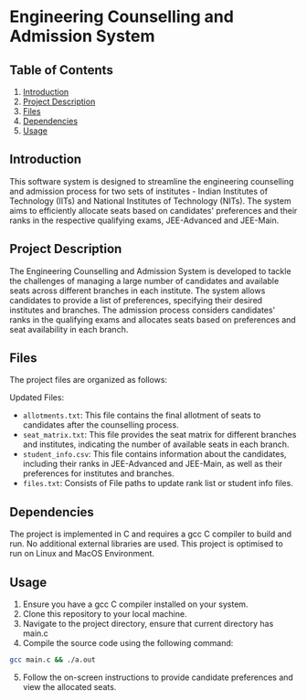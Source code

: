 # Engineering Counselling and Admission System

## Table of Contents
1. [Introduction](#introduction)
2. [Project Description](#project-description)
3. [Files ](#files)
4. [Dependencies](#dependencies)
5. [Usage](#usage)


## Introduction

This software system is designed to streamline the engineering counselling and admission process for two sets of institutes - Indian Institutes of Technology (IITs) and National Institutes of Technology (NITs). The system aims to efficiently allocate seats based on candidates' preferences and their ranks in the respective qualifying exams, JEE-Advanced and JEE-Main.

## Project Description

The Engineering Counselling and Admission System is developed to tackle the challenges of managing a large number of candidates and available seats across different branches in each institute. The system allows candidates to provide a list of preferences, specifying their desired institutes and branches. The admission process considers candidates' ranks in the qualifying exams and allocates seats based on preferences and seat availability in each branch.

## Files

The project files are organized as follows:

Updated Files:


  - `allotments.txt`: This file contains the final allotment of seats to candidates after the counselling process.
  - `seat_matrix.txt`: This file provides the seat matrix for different branches and institutes, indicating the number of available seats in each branch.
  - `student_info.csv`: This file contains information about the candidates, including their ranks in JEE-Advanced and JEE-Main, as well as their preferences for institutes and branches.
  - `files.txt`: Consists of File paths to update rank list or student info files.

## Dependencies

The project is implemented in C and requires a gcc C compiler to build and run. No additional external libraries are used. This project is optimised to run on Linux and MacOS Environment.

## Usage

1. Ensure you have a gcc C compiler installed on your system.
2. Clone this repository to your local machine.
3. Navigate to the project directory, ensure that current directory has main.c
4. Compile the source code using the following command:

```bash
gcc main.c && ./a.out
```

5. Follow the on-screen instructions to provide candidate preferences and view the allocated seats.



